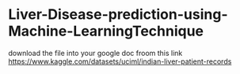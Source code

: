 # Liver-Disease-prediction-using-Machine-LearningTechnique
download the file into your google doc froom this link
https://www.kaggle.com/datasets/uciml/indian-liver-patient-records
